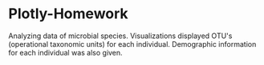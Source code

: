 # Plotly-Homework
Analyzing data of microbial species. Visualizations displayed OTU's (operational taxonomic units) for each individual. Demographic information for each individual was also given. 
